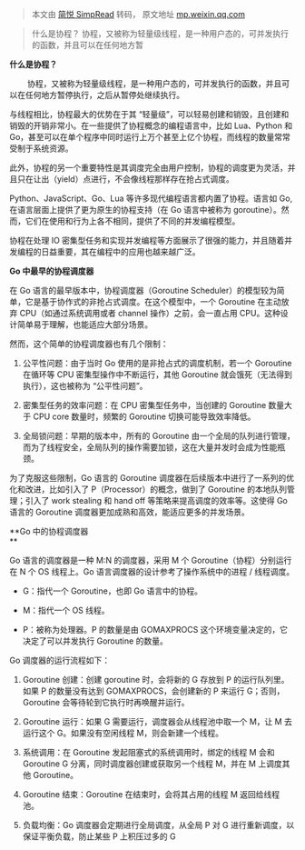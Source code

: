 > 本文由 [简悦 SimpRead](http://ksria.com/simpread/) 转码， 原文地址 [mp.weixin.qq.com](https://mp.weixin.qq.com/s/cwlaikGS_URHjV7IX5v0Mw)

> 什么是协程？ 协程，又被称为轻量级线程，是一种用户态的，可并发执行的函数，并且可以在任何地方暂

**什么是协程？**  

        协程，又被称为轻量级线程，是一种用户态的，可并发执行的函数，并且可以在任何地方暂停执行，之后从暂停处继续执行。

与线程相比，协程最大的优势在于其 “轻量级”，可以轻易创建和销毁，且创建和销毁的开销非常小。在一些提供了协程概念的编程语言中，比如 Lua、Python 和 Go，甚至可以在单个程序中同时运行上万个甚至上亿个协程，而线程的数量常常受制于系统资源。

此外，协程的另一个重要特性是其调度完全由用户控制，协程的调度更为灵活，并且只在让出（yield）点进行，不会像线程那样存在抢占式调度。

Python、JavaScript、Go、Lua 等许多现代编程语言都内置了协程。语言如 Go, 在语言层面上提供了更为原生的协程支持（在 Go 语言中被称为 goroutine）。然而，它们在使用和行为上各不相同，提供了不同的并发编程模型。

协程在处理 IO 密集型任务和实现并发编程等方面展示了很强的能力，并且随着并发编程的日益重要，其在编程中的应用也越来越广泛。

**Go 中最早的协程调度器**

在 Go 语言的最早版本中，协程调度器（Goroutine Scheduler）的模型较为简单，它是基于协作式的非抢占式调度。在这个模型中，一个 Goroutine 在主动放弃 CPU（如通过系统调用或者 channel 操作）之前，会一直占用 CPU。这种设计简单易于理解，也能适应大部分场景。

然而，这个简单的协程调度器也有几个限制：

1.  公平性问题：由于当时 Go 使用的是非抢占式的调度机制，若一个 Goroutine 在循环等 CPU 密集型操作中不断运行，其他 Goroutine 就会饿死（无法得到执行），这也被称为 “公平性问题”。
    
2.  密集型任务的效率问题：在 CPU 密集型任务中，当创建的 Goroutine 数量大于 CPU core 数量时，频繁的 Goroutine 切换可能导致效率降低。
    
3.  全局锁问题：早期的版本中，所有的 Goroutine 由一个全局的队列进行管理，而为了线程安全，全局队列的操作需要加锁，这在大量并发时会成为性能瓶颈。
    

为了克服这些限制，Go 语言的 Goroutine 调度器在后续版本中进行了一系列的优化和改进，比如引入了 P（Processor）的概念，做到了 Goroutine 的本地队列管理；引入了 work stealing 和 hand off 等策略来提高调度的效率等。这使得 Go 语言的 Goroutine 调度器更加成熟和高效，能适应更多的并发场景。

**Go 中的协程调度器  
**

Go 语言的调度器是一种 M:N 的调度器，采用 M 个 Goroutine（协程）分别运行在 N 个 OS 线程上。Go 语言调度器的设计参考了操作系统中的进程 / 线程调度。

*   G：指代一个 Goroutine，也即 Go 语言中的协程。
    
*   M：指代一个 OS 线程。
    
*   P：被称为处理器。P 的数量是由 GOMAXPROCS 这个环境变量决定的，它决定了可以并发执行 Goroutine 的数量。
    

Go 调度器的运行流程如下：

1.  Goroutine 创建：创建 goroutine 时，会将新的 G 存放到 P 的运行队列里。如果 P 的数量没有达到 GOMAXPROCS，会创建新的 P 来运行 G；否则，Goroutine 会等待轮到它执行时再唤醒并运行。
    
2.  Goroutine 运行：如果 G 需要运行，调度器会从线程池中取一个 M，让 M 去运行这个 G。如果没有空闲线程 M，则会新建一个线程。
    
3.  系统调用：在 Goroutine 发起阻塞式的系统调用时，绑定的线程 M 会和 Goroutine G 分离，同时调度器创建或获取另一个线程 M，并在 M 上调度其他 Goroutine。
    
4.  Goroutine 结束：Goroutine 在结束时，会将其占用的线程 M 返回给线程池。
    
5.  负载均衡：Go 调度器会定期进行全局调度，从全局 P 对 G 进行重新调度，以保证平衡负载，防止某些 P 上积压过多的 G